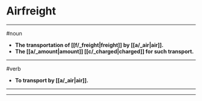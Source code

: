 # Airfreight
---
#noun
- **The transportation of [[f/_freight|freight]] by [[a/_air|air]].**
- **The [[a/_amount|amount]] [[c/_charged|charged]] for such transport.**
---
#verb
- **To transport by [[a/_air|air]].**
---
---
